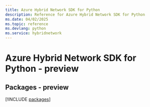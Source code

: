 ```yaml
---
title: Azure Hybrid Network SDK for Python
description: Reference for Azure Hybrid Network SDK for Python
ms.date: 04/02/2025
ms.topic: reference
ms.devlang: python
ms.service: hybridnetwork
---
```

# Azure Hybrid Network SDK for Python - preview
## Packages - preview
[!INCLUDE [packages](hybrid-network-index.md)]